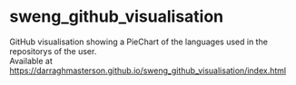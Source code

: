 # sweng_github_visualisation
GitHub visualisation showing a PieChart of the languages used in the repositorys of the user. <br />
Available at https://darraghmasterson.github.io/sweng_github_visualisation/index.html
